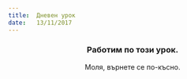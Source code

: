```yaml
---
title:  Дневен урок
date:   13/11/2017
---
```


### <center>Работим по този урок.</center>
<center>Моля, върнете се по-късно.</center>